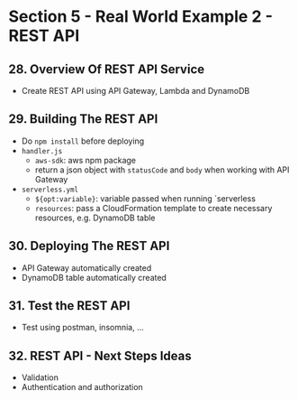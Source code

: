 # Section 5 - Real World Example 2 - REST API

## 28. Overview Of REST API Service
- Create REST API using API Gateway, Lambda and DynamoDB


## 29. Building The REST API
- Do `npm install` before deploying
- `handler.js`
    - `aws-sdk`: aws npm package
    - return a json object with `statusCode` and `body` when working with API Gateway
- `serverless.yml`
    - `${opt:variable}`: variable passed when running `serverless
    - `resources`: pass a CloudFormation template to create necessary resources, e.g. DynamoDB table


## 30. Deploying The REST API
- API Gateway automatically created
- DynamoDB table automatically created


## 31. Test the REST API
- Test using postman, insomnia, ...


## 32. REST API - Next Steps Ideas
- Validation
- Authentication and authorization